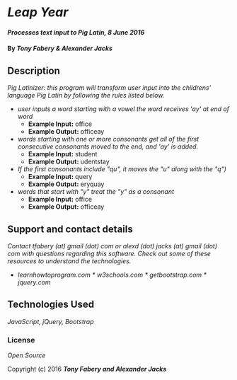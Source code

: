 # _Leap Year_

#### _Processes text input to Pig Latin, 8 June 2016_

#### By _Tony Fabery & Alexander Jacks_

## Description

_Pig Latinizer: this program will transform user input into the childrens' language Pig Latin by following the rules listed below._

* _user inputs a word starting with a vowel the word receives 'ay' at end of word_
  * **Example Input:** office
  * **Example Output:** officeay
* _words starting with one or more consonants get all of the first consecutive consonants moved to the end, and 'ay' is added._
  * **Example Input:** student
  * **Example Output:** udentstay
* _If the first consonants include "qu", it moves the "u" along with the "q")_
  * **Example Input:** query
  * **Example Output:** eryquay
* _words that start with "y" treat the "y" as a consonant_
  * **Example Input:** office
  * **Example Output:** officeay


## Support and contact details

_Contact tfabery (at) gmail (dot) com or alexd (dot) jacks (at) gmail (dot) com with questions regarding this software. Check out some of these resources to understand the technologies._

* _learnhowtoprogram.com * w3schools.com * getbootstrap.com * jquery.com_

## Technologies Used

_JavaScript, jQuery, Bootstrap_

### License

*Open Source*

Copyright (c) 2016 **_Tony Fabery and Alexander Jacks_**
